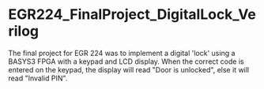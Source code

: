 # EGR224_FinalProject_DigitalLock_Verilog
The final project for EGR 224 was to implement a digital 'lock' using a BASYS3 FPGA with a keypad and LCD display. When the correct code is entered on the keypad, the display will read "Door is unlocked", else it will read "Invalid PIN". 
